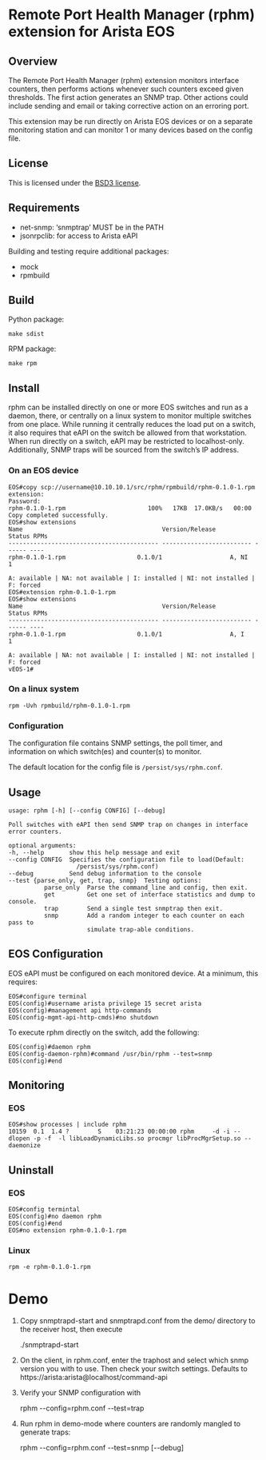 # Remote Port Health Manager (rphm) extension for Arista EOS

## Overview
The Remote Port Health Manager (rphm) extension monitors interface counters, then performs actions whenever such counters exceed given thresholds.  The first action generates an SNMP trap.  Other actions could include sending and email or taking corrective action on an erroring port.

This extension may be run directly on Arista EOS devices or on a separate monitoring station and can monitor 1 or many devices based on the config file.

## License

 This is licensed under the [BSD3 license](../blob/master/LICENSE).

## Requirements

- net-snmp: ‘snmptrap’ MUST be in the PATH
- jsonrpclib: for access to Arista  eAPI

Building and testing require additional packages:

- mock
- rpmbuild

## Build

Python package:

    make sdist

RPM package:

    make rpm

## Install

rphm can be installed directly on one or more EOS switches and run as a daemon, there, or centrally on a linux system to monitor multiple switches from one place.  While running it centrally reduces the load put on a switch, it also requires that eAPI on the switch be allowed from that workstation.   When run directly on a switch, eAPI may be restricted to localhost-only.  Additionally, SNMP traps will be sourced from the switch’s IP address.

### On an EOS device
```
EOS#copy scp://username@10.10.10.1/src/rphm/rpmbuild/rphm-0.1.0-1.rpm extension:
Password:
rphm-0.1.0-1.rpm                       100%   17KB  17.0KB/s   00:00    
Copy completed successfully.
EOS#show extensions 
Name                                       Version/Release           Status RPMs
------------------------------------------ ------------------------- ------ ----
rphm-0.1.0-1.rpm                    0.1.0/1                   A, NI     1

A: available | NA: not available | I: installed | NI: not installed | F: forced
EOS#extension rphm-0.1.0-1.rpm
EOS#show extensions
Name                                       Version/Release           Status RPMs
------------------------------------------ ------------------------- ------ ----
rphm-0.1.0-1.rpm                    0.1.0/1                   A, I      1

A: available | NA: not available | I: installed | NI: not installed | F: forced
vEOS-1#
```

### On a linux system
    rpm -Uvh rpmbuild/rphm-0.1.0-1.rpm

### Configuration
The configuration file contains SNMP settings, the poll timer, and information on which switch(es) and counter(s) to monitor.

The default location for the config file is `/persist/sys/rphm.conf`.

## Usage

```
usage: rphm [-h] [--config CONFIG] [--debug]

Poll switches with eAPI then send SNMP trap on changes in interface error counters.

optional arguments:
-h, --help       show this help message and exit
--config CONFIG  Specifies the configuration file to load(Default:
                   /persist/sys/rphm.conf)
--debug          Send debug information to the console
--test {parse_only, get, trap, snmp}  Testing options:
          parse_only  Parse the command_line and config, then exit.
          get         Get one set of interface statistics and dump to console.
          trap        Send a single test snmptrap then exit.
          snmp        Add a random integer to each counter on each pass to
                      simulate trap-able conditions.
```

## EOS Configuration

EOS eAPI must be configured on each monitored device.  At a minimum, this requires:

```
EOS#configure terminal
EOS(config)#username arista privilege 15 secret arista
EOS(config)#management api http-commands
EOS(config-mgmt-api-http-cmds)#no shutdown
```

To execute rphm directly on the switch, add the following:

```
EOS(config)#daemon rphm
EOS(config-daemon-rphm)#command /usr/bin/rphm --test=snmp
EOS(config)#end
```

## Monitoring

### EOS

```
EOS#show processes | include rphm
10159  0.1  1.4 ?        S    03:21:23 00:00:00 rphm     -d -i --dlopen -p -f  -l libLoadDynamicLibs.so procmgr libProcMgrSetup.so --daemonize
```

## Uninstall

### EOS

```
EOS#config termintal
EOS(config)#no daemon rphm
EOS(config)#end
EOS#no extension rphm-0.1.0-1.rpm
```

### Linux

```
rpm -e rphm-0.1.0-1.rpm
```


# Demo

1. Copy snmptrapd-start and snmptrapd.conf from the demo/ directory to the receiver host, then execute

    ./snmptrapd-start

2. On the client, in rphm.conf, enter the traphost and select which snmp version you with to use.  Then check your switch settings.   Defaults to https://arista:arista@localhost/command-api

3. Verify your SNMP configuration with

    rphm --config=rphm.conf --test=trap

4. Run rphm in demo-mode where counters are randomly mangled to generate traps:

    rphm --config=rphm.conf --test=snmp [--debug]

